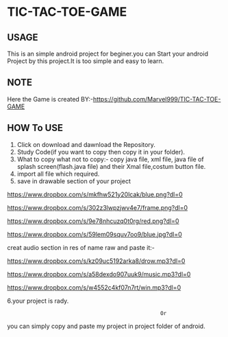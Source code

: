 # TIC-TAC-TOE-GAME


## USAGE

This is an simple android project for beginer.you can Start your android Project by this project.It is too simple and easy to learn.

## NOTE

Here the Game is created BY:-https://github.com/Marvel999/TIC-TAC-TOE-GAME

## HOW To USE 

1. Click on download and dawnload the Repository.
2. Study Code(if you want to copy then copy it in your folder).
3. What to copy what not to copy:- copy java file, xml file, java file of splash screen(flash.java file) and their Xmal file,costum button    file.
4. import all file which required.
5. save in drawable section of your project

https://www.dropbox.com/s/mkfhw521y20lcak/blue.png?dl=0

https://www.dropbox.com/s/302z3lwpzjwv4e7/frame.png?dl=0

https://www.dropbox.com/s/9e78nhcuzq0t0rg/red.png?dl=0

https://www.dropbox.com/s/59lem09squv7oo9/blue.jpg?dl=0

creat audio section in res of name raw and paste it:-

https://www.dropbox.com/s/kz09uc5192arka8/drow.mp3?dl=0

https://www.dropbox.com/s/a58dexdo907uuk9/music.mp3?dl=0

https://www.dropbox.com/s/w4552c4kf07n7rt/win.mp3?dl=0


6.your project is rady.


                                                      Or
                                                      
you can simply copy and paste my project in project folder of android.

